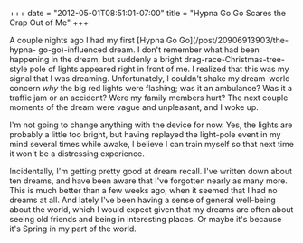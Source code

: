 ﻿+++
date = "2012-05-01T08:51:01-07:00"
title = "Hypna Go Go Scares the Crap Out of Me"
+++



A couple nights ago I had my first [Hypna Go Go](/post/20906913903/the-hypna-
go-go)-influenced dream. I don't remember what had been happening in the
dream, but suddenly a bright drag-race-Christmas-tree-style pole of lights
appeared right in front of me. I realized that this was my signal that I was
dreaming. Unfortunately, I couldn't shake my dream-world concern _why_ the big
red lights were flashing; was it an ambulance? Was it a traffic jam or an
accident? Were my family members hurt? The next couple moments of the dream
were vague and unpleasant, and I woke up.

I'm not going to change anything with the device for now. Yes, the lights are
probably a little too bright, but having replayed the light-pole event in my
mind several times while awake, I believe I can train myself so that next time
it won't be a distressing experience.

Incidentally, I'm getting pretty good at dream recall. I've written down about
ten dreams, and have been aware that I've forgotten nearly as many more. This
is much better than a few weeks ago, when it seemed that I had no dreams at
all. And lately I've been having a sense of general well-being about the
world, which I would expect given that my dreams are often about seeing old
friends and being in interesting places. Or maybe it's because it's Spring in
my part of the world.

